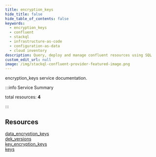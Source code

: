 ```yaml
---
title: encryption_keys
hide_title: false
hide_table_of_contents: false
keywords:
  - encryption_keys
  - confluent
  - stackql
  - infrastructure-as-code
  - configuration-as-data
  - cloud inventory
description: Query, deploy and manage confluent resources using SQL
custom_edit_url: null
image: /img/stackql-confluent-provider-featured-image.png
---
```


encryption_keys service documentation.

:::info Service Summary

<div class="row">
<div class="providerDocColumn">
<span>total resources:&nbsp;<b>4</b></span><br />
</div>
</div>

:::

## Resources
<div class="row">
<div class="providerDocColumn">
<a href="/services/encryption_keys/data_encryption_keys/">data_encryption_keys</a><br />
<a href="/services/encryption_keys/dek_versions/">dek_versions</a>
</div>
<div class="providerDocColumn">
<a href="/services/encryption_keys/key_encryption_keys/">key_encryption_keys</a><br />
<a href="/services/encryption_keys/keys/">keys</a>
</div>
</div>